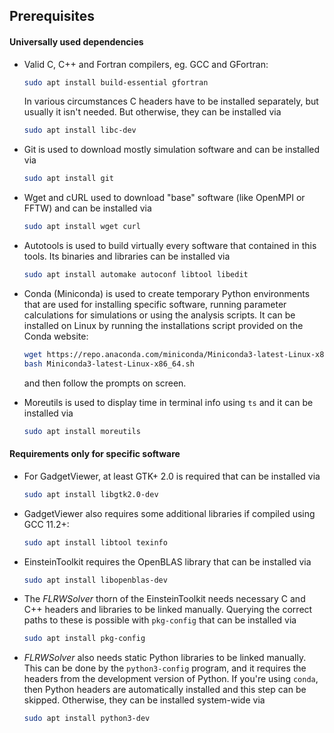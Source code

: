 ## Prerequisites

#### Universally used dependencies
- Valid C, C++ and Fortran compilers, eg. GCC and GFortran:
    ```bash
    sudo apt install build-essential gfortran
    ```
    In various circumstances C headers have to be installed separately, but
    usually it isn't needed. But otherwise, they can be installed via
    ```bash
    sudo apt install libc-dev
    ```

- Git is used to download mostly simulation software and can be installed via
    ```bash
    sudo apt install git
    ```

- Wget and cURL used to download "base" software (like OpenMPI or FFTW) and can
be installed via
    ```bash
    sudo apt install wget curl
    ```

- Autotools is used to build virtually every software that contained in this
tools. Its binaries and libraries can be installed via
    ```bash
    sudo apt install automake autoconf libtool libedit
    ```

- Conda (Miniconda) is used to create temporary Python environments that are
used for installing specific software, running parameter calculations for
simulations or using the analysis scripts. It can be installed on Linux by
running the installations script provided on the Conda website:
    ```bash
    wget https://repo.anaconda.com/miniconda/Miniconda3-latest-Linux-x86_64.sh
    bash Miniconda3-latest-Linux-x86_64.sh
    ```
    and then follow the prompts on screen.

- Moreutils is used to display time in terminal info using `ts` and it can be
installed via
    ```bash
    sudo apt install moreutils
    ```

#### Requirements only for specific software
- For GadgetViewer, at least GTK+ 2.0 is required that can be installed via
    ```bash
    sudo apt install libgtk2.0-dev
    ```

- GadgetViewer also requires some additional libraries if compiled using
GCC 11.2+:
    ```bash
    sudo apt install libtool texinfo
    ```

- EinsteinToolkit requires the OpenBLAS library that can be installed via
    ```bash
    sudo apt install libopenblas-dev
    ```

- The *FLRWSolver* thorn of the EinsteinToolkit needs necessary C and C++
headers and libraries to be linked manually. Querying the correct paths to
these is possible with `pkg-config` that can be installed via
    ```bash
    sudo apt install pkg-config
    ```

- *FLRWSolver* also needs static Python libraries to be linked manually. This 
can be done by the `python3-config` program, and it requires the headers from
the development version of Python. If you're using `conda`, then Python headers
are automatically installed and this step can be skipped. Otherwise, they can
be installed system-wide via
    ```bash
    sudo apt install python3-dev
    ```
